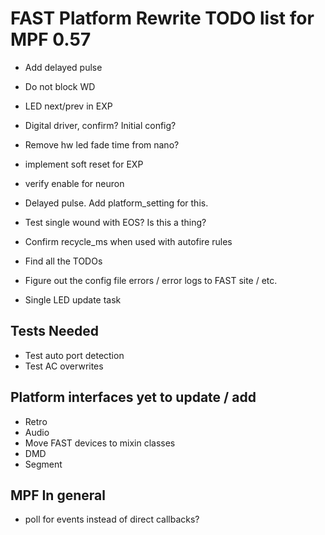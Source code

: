 # FAST Platform Rewrite TODO list for MPF 0.57

* Add delayed pulse
* Do not block WD

* LED next/prev in EXP

* Digital driver, confirm? Initial config?
* Remove hw led fade time from nano?
* implement soft reset for EXP
* verify enable for neuron

* Delayed pulse. Add platform_setting for this.
* Test single wound with EOS? Is this a thing?
* Confirm recycle_ms when used with autofire rules
* Find all the TODOs
* Figure out the config file errors / error logs to FAST site / etc.
* Single LED update task

## Tests Needed

* Test auto port detection
* Test AC overwrites

## Platform interfaces yet to update / add

* Retro
* Audio
* Move FAST devices to mixin classes
* DMD
* Segment

## MPF In general

* poll for events instead of direct callbacks?